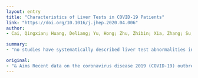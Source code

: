 ```yaml
---
layout: entry
title: "Characteristics of Liver Tests in COVID-19 Patients"
link: "https://doi.org/10.1016/j.jhep.2020.04.006"
author:
- Cai, Qingxian; Huang, Deliang; Yu, Hong; Zhu, Zhibin; Xia, Zhang; Su, Yinan; Li, Zhiwei; Zhou, Guangde; Gou, Jizhou; Qu, Jiuxin; Sun, Yan; Liu, Yingxia; He, Qing; Chen, Jun; Liu, Lei; Xu, Lin

summary:
- "no studies have systematically described liver test abnormalities in patients with COVID-19. Results Of 417 patients, 318 had abnormal liver test results and 90 (21.5%) had liver injury during hospitalization. The presence of abnormal liver tests became more pronounced within 2 weeks. Patients raising liver enzyme levels to more than 3 times of upper limit units in alanine aminotransferase."

original:
- "& Aims Recent data on the coronavirus disease 2019 (COVID-19) outbreak caused by the severe acute respiratory syndrome coronavirus 2 (SARS-CoV-2) has begun to shine light on the impact of the disease on the liver. But no studies to date have systematically described liver test abnormalities in patients with COVID-19. We evaluated the clinical characteristics of COVID-19 in patients with abnormal liver tests. Methods Clinical records and laboratory results were obtained from 417 laboratory-confirmed COVID-19 patients who were admitted to the only referral hospital in Shenzhen, China from January 11 to February 21, 2020 and followed up to March 7, 2020. Information of clinical features of patients with abnormal liver tests were collected for analysis. Results Of 417 patients with COVID-19, 318 (76.3%) had abnormal liver test results and 90 (21.5%) had liver injury during hospitalization. The presence of abnormal liver tests became more pronounced during hospitalization within 2 weeks, with 49 (23.4%), 31 (14.8%), 24 (11.5%) and 51 (24.4%) patients raising liver enzyme levels to more than 3 times of upper limit units in alanine aminotransferase, aspartate aminotransferase, total bilirubin and gamma-glutamyl transferase, respectively. Patients with abnormal liver test of hepatocellular type or mixed type at admission had higher odds of progressing to severe disease (odds ratios (OR)=2.73, 95% confidence interval (CI) 1.19-6.3, and 4.44, 95% CI 1.93-10.23, respectively). The use of lopinavir/ritonavir was also found to lead to increased odds of liver injury (OR from 4.44 to 5.03, both P<0.01). Conclusion Patients with abnormal liver tests had higher risks of progressing to severe disease. The detrimental effects on liver injury mainly related to certain medications used during hospitalization, should be monitored and evaluated frequently."
---
```


